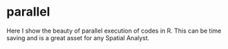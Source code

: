 # parallel
Here I show the beauty of parallel execution of codes in R. This can be time saving and is a great asset for any Spatial Analyst.
